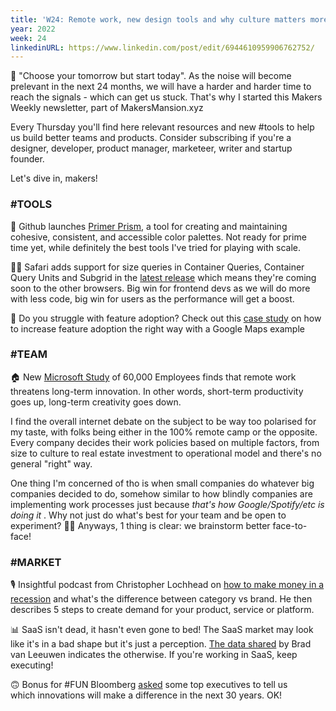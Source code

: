 ```yaml
---
title: 'W24: Remote work, new design tools and why culture matters more than you think.'
year: 2022
week: 24
linkedinURL: https://www.linkedin.com/post/edit/6944610959906762752/
---
```


💬 "Choose your tomorrow but start today". As the noise will become prelevant in the next 24 months, we will have a harder and harder time to reach the signals - which can get us stuck. That's why I started this Makers Weekly newsletter, part of MakersMansion.xyz

Every Thursday you'll find here relevant resources and new #tools to help us build better teams and products. Consider subscribing if you're a designer, developer, product manager, marketeer, writer and startup founder.

Let's dive in, makers!

### #TOOLS
🎨 Github launches [Primer Prism](https://primer.style/prism/), a tool for creating and maintaining cohesive, consistent, and accessible color palettes. Not ready for prime time yet, while definitely the best tools I've tried for playing with scale.

🧑‍💻 Safari adds support for size queries in Container Queries, Container Query Units and Subgrid in the [latest release](https://developer.apple.com/documentation/safari-release-notes/safari-16-release-notes) which means they're coming soon to the other browsers. Big win for frontend devs as we will do more with less code, big win for users as the performance will get a boost.

🥁 Do you struggle with feature adoption? Check out this [case study](https://growth.design/case-studies/google-feature-adoption) on how to increase feature adoption the right way with a Google Maps example

### #TEAM
🏠 New [Microsoft Study](https://www.nature.com/articles/s41562-021-01196-4) of 60,000 Employees finds that remote work threatens long-term innovation. In other words, short-term productivity goes up, long-term creativity goes down.

I find the overall internet debate on the subject to be way too polarised for my taste, with folks being either in the 100% remote camp or the opposite. Every company decides their work policies based on multiple factors, from size to culture to real estate investment to operational model and there's no general "right" way. 

One thing I'm concerned of tho is when small companies do whatever big companies decided to do, somehow similar to how blindly companies are implementing work processes just because *that's how Google/Spotify/etc is doing it* . Why not just do what's best for your team and be open to experiment? 🤷‍♂️ Anyways, 1 thing is clear: we brainstorm better face-to-face!

### #MARKET 
🎙 Insightful podcast from Christopher Lochhead on [how to make money in a recession](https://podcasts.apple.com/es/podcast/lochhead-on-marketing/id1475593214?i=1000565109949) and what's the difference between category vs brand. He then describes 5 steps to create demand for your product, service or platform.

📊 SaaS isn't dead, it hasn't even gone to bed! The SaaS market may look like it's in a bad shape but it's just a perception. [The data shared](https://www.linkedin.com/posts/bradvanleeuwen_saas-saas-activity-6938187261746323456-ym0j/) by Brad van Leeuwen indicates the otherwise. If you're working in SaaS, keep executing!

🙃 Bonus for #FUN
Bloomberg [asked](https://www.bloomberg.com/news/articles/2022-06-10/goldman-citigroup-nasdaq-leaders-imagine-markets-in-2052) some top executives to tell us which innovations will make a difference in the next 30 years. OK! 



